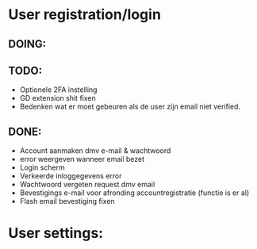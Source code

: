 # User registration/login


## DOING:





## TODO:

- Optionele 2FA instelling
- GD extension shit fixen
- Bedenken wat er moet gebeuren als de user zijn email niet verified.


## DONE:


- Account aanmaken dmv e-mail & wachtwoord
- error weergeven wanneer email bezet
- Login scherm
- Verkeerde inloggegevens error
- Wachtwoord vergeten request dmv email
- Bevestigings e-mail voor afronding accountregistratie (functie is er al)
- Flash email bevestiging fixen


# User settings: